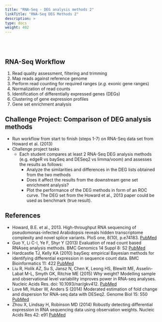 ```yaml
---
title: "RNA-Seq - DEG analysis methods 2"
linkTitle: "RNA-Seq DEG Methods 2"
description: >
type: docs
weight: 402
---
```


<br></br>

## RNA-Seq Workflow  

1. Read quality assessment, filtering and trimming 
2. Map reads against reference genome 
3. Perform read counting for required ranges (_e.g._ exonic gene ranges)
4. Normalization of read counts
5. Identification of differentially expressed genes (DEGs)
6. Clustering of gene expression profiles 
7. Gene set enrichment analysis

## Challenge Project: Comparison of DEG analysis methods

+ Run workflow from start to finish (steps 1-7) on RNA-Seq data set from Howard et al. (2013)
+ Challenge project tasks
    + Each student compares at least 2 RNA-Seq DEG analysis methods (e.g. edgeR vs baySeq and DESeq2 vs limma/voom) and assesses the results as follows:
        + Analyze the similarities and differences in the DEG lists obtained from the two methods
        + Does it affect the results from the downstream gene set enrichment analysis?
        + Plot the performance of the DEG methods in form of an ROC curve. The DEG set from the Howard et al., 2013 paper could be used as benchmark (true result). 

## References

+ Howard, B.E. et al., 2013. High-throughput RNA sequencing of pseudomonas-infected Arabidopsis reveals hidden transcriptome complexity and novel splice variants. PloS one, 8(10), p.e74183. [PubMed](http://www.ncbi.nlm.nih.gov/pubmed/24098335)
+ Guo Y, Li C-I, Ye F, Shyr Y (2013) Evaluation of read count based RNAseq analysis methods. BMC Genomics 14 Suppl 8: S2 [PubMed](http://www.ncbi.nlm.nih.gov/pubmed/24564449)
+ Hardcastle TJ, Kelly KA (2010) baySeq: empirical Bayesian methods for identifying differential expression in sequence count data. BMC Bioinformatics 11: 422 [PubMed](https://pubmed.ncbi.nlm.nih.gov/20698981/)
+ Liu R, Holik AZ, Su S, Jansz N, Chen K, Leong HS, Blewitt ME, Asselin-Labat M-L, Smyth GK, Ritchie ME (2015) Why weight? Modelling sample and observational level variability improves power in RNA-seq analyses. Nucleic Acids Res. doi: 10.1093/nar/gkv412. [PubMed](https://pubmed.ncbi.nlm.nih.gov/25925576/)
+ Love MI, Huber W, Anders S (2014) Moderated estimation of fold change and dispersion for RNA-seq data with DESeq2. Genome Biol 15: 550 [PubMed](http://www.ncbi.nlm.nih.gov/pubmed/25516281)
+ Zhou X, Lindsay H, Robinson MD (2014) Robustly detecting differential expression in RNA sequencing data using observation weights. Nucleic Acids Res 42: e91 [PubMed](http://www.ncbi.nlm.nih.gov/pubmed/24753412)




